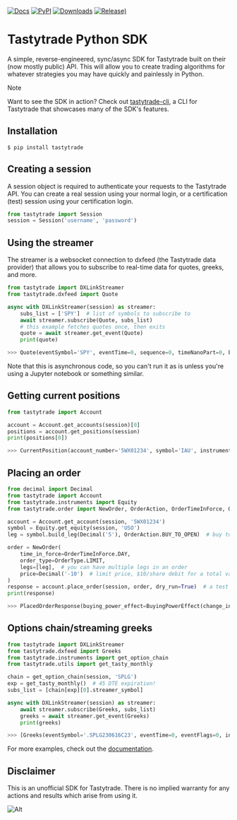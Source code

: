 [![Docs](https://readthedocs.org/projects/tastyworks-api/badge/?version=latest)](https://tastyworks-api.readthedocs.io/en/latest/?badge=latest)
[![PyPI](https://img.shields.io/pypi/v/tastytrade)](https://pypi.org/project/tastytrade)
[![Downloads](https://static.pepy.tech/badge/tastytrade)](https://pepy.tech/project/tastytrade)
[![Release)](https://img.shields.io/github/v/release/tastyware/tastytrade?label=release%20notes)](https://github.com/tastyware/tastytrade/releases/latest)

# Tastytrade Python SDK

A simple, reverse-engineered, sync/async SDK for Tastytrade built on their (now mostly public) API. This will allow you to create trading algorithms for whatever strategies you may have quickly and painlessly in Python.

> [!NOTE]
> Want to see the SDK in action? Check out [tastytrade-cli](https://github.com/tastyware/tastytrade-cli), a CLI for Tastytrade that showcases many of the SDK's features.

## Installation

```console
$ pip install tastytrade
```   

## Creating a session

A session object is required to authenticate your requests to the Tastytrade API.
You can create a real session using your normal login, or a certification (test) session using your certification login.

```python
from tastytrade import Session
session = Session('username', 'password')
```

## Using the streamer

The streamer is a websocket connection to dxfeed (the Tastytrade data provider) that allows you to subscribe to real-time data for quotes, greeks, and more.

```python
from tastytrade import DXLinkStreamer
from tastytrade.dxfeed import Quote

async with DXLinkStreamer(session) as streamer:
    subs_list = ['SPY']  # list of symbols to subscribe to
    await streamer.subscribe(Quote, subs_list)
    # this example fetches quotes once, then exits
    quote = await streamer.get_event(Quote)
    print(quote)
```

```python
>>> Quote(eventSymbol='SPY', eventTime=0, sequence=0, timeNanoPart=0, bidTime=0, bidExchangeCode='Q', bidPrice=411.58, bidSize=400.0, askTime=0, askExchangeCode='Q', askPrice=411.6, askSize=1313.0)
```

Note that this is asynchronous code, so you can't run it as is unless you're using a Jupyter notebook or something similar.

## Getting current positions

```python
from tastytrade import Account

account = Account.get_accounts(session)[0]
positions = account.get_positions(session)
print(positions[0])
```

```python
>>> CurrentPosition(account_number='5WX01234', symbol='IAU', instrument_type=<InstrumentType.EQUITY: 'Equity'>, underlying_symbol='IAU', quantity=Decimal('20'), quantity_direction='Long', close_price=Decimal('37.09'), average_open_price=Decimal('37.51'), average_yearly_market_close_price=Decimal('37.51'), average_daily_market_close_price=Decimal('37.51'), multiplier=1, cost_effect='Credit', is_suppressed=False, is_frozen=False, realized_day_gain=Decimal('7.888'), realized_day_gain_effect='Credit', realized_day_gain_date=datetime.date(2023, 5, 19), realized_today=Decimal('0.512'), realized_today_effect='Debit', realized_today_date=datetime.date(2023, 5, 19), created_at=datetime.datetime(2023, 3, 31, 14, 38, 32, 58000, tzinfo=datetime.timezone.utc), updated_at=datetime.datetime(2023, 5, 19, 16, 56, 51, 920000, tzinfo=datetime.timezone.utc), mark=None, mark_price=None, restricted_quantity=Decimal('0'), expires_at=None, fixing_price=None, deliverable_type=None)
```

## Placing an order

```python
from decimal import Decimal
from tastytrade import Account
from tastytrade.instruments import Equity
from tastytrade.order import NewOrder, OrderAction, OrderTimeInForce, OrderType

account = Account.get_account(session, '5WX01234')
symbol = Equity.get_equity(session, 'USO')
leg = symbol.build_leg(Decimal('5'), OrderAction.BUY_TO_OPEN)  # buy to open 5 shares

order = NewOrder(
    time_in_force=OrderTimeInForce.DAY,
    order_type=OrderType.LIMIT,
    legs=[leg],  # you can have multiple legs in an order
    price=Decimal('-10')  # limit price, $10/share debit for a total value of $50
)
response = account.place_order(session, order, dry_run=True)  # a test order
print(response)
```

```python
>>> PlacedOrderResponse(buying_power_effect=BuyingPowerEffect(change_in_margin_requirement=Decimal('125.0'), change_in_margin_requirement_effect=<PriceEffect.DEBIT: 'Debit'>, change_in_buying_power=Decimal('125.004'), change_in_buying_power_effect=<PriceEffect.DEBIT: 'Debit'>, current_buying_power=Decimal('1000.0'), current_buying_power_effect=<PriceEffect.CREDIT: 'Credit'>, new_buying_power=Decimal('874.996'), new_buying_power_effect=<PriceEffect.CREDIT: 'Credit'>, isolated_order_margin_requirement=Decimal('125.0'), isolated_order_margin_requirement_effect=<PriceEffect.DEBIT: 'Debit'>, is_spread=False, impact=Decimal('125.004'), effect=<PriceEffect.DEBIT: 'Debit'>), fee_calculation=FeeCalculation(regulatory_fees=Decimal('0.0'), regulatory_fees_effect=<PriceEffect.NONE: 'None'>, clearing_fees=Decimal('0.004'), clearing_fees_effect=<PriceEffect.DEBIT: 'Debit'>, commission=Decimal('0.0'), commission_effect=<PriceEffect.NONE: 'None'>, proprietary_index_option_fees=Decimal('0.0'), proprietary_index_option_fees_effect=<PriceEffect.NONE: 'None'>, total_fees=Decimal('0.004'), total_fees_effect=<PriceEffect.DEBIT: 'Debit'>), order=PlacedOrder(account_number='5WV69754', time_in_force=<OrderTimeInForce.DAY: 'Day'>, order_type=<OrderType.LIMIT: 'Limit'>, size='5', underlying_symbol='USO', underlying_instrument_type=<InstrumentType.EQUITY: 'Equity'>, status=<OrderStatus.RECEIVED: 'Received'>, cancellable=True, editable=True, edited=False, updated_at=datetime.datetime(1970, 1, 1, 0, 0, tzinfo=datetime.timezone.utc), legs=[Leg(instrument_type=<InstrumentType.EQUITY: 'Equity'>, symbol='USO', action=<OrderAction.BUY_TO_OPEN: 'Buy to Open'>, quantity=Decimal('5'), remaining_quantity=Decimal('5'), fills=[])], id=None, price=Decimal('50.0'), price_effect=<PriceEffect.DEBIT: 'Debit'>, gtc_date=None, value=None, value_effect=None, stop_trigger=None, contingent_status=None, confirmation_status=None, cancelled_at=None, cancel_user_id=None, cancel_username=None, replacing_order_id=None, replaces_order_id=None, in_flight_at=None, live_at=None, received_at=None, reject_reason=None, user_id=None, username=None, terminal_at=None, complex_order_id=None, complex_order_tag=None, preflight_id=None, order_rule=None), complex_order=None, warnings=[Message(code='tif_next_valid_sesssion', message='Your order will begin working during next valid session.', preflight_id=None)], errors=None)
```

## Options chain/streaming greeks

```python
from tastytrade import DXLinkStreamer
from tastytrade.dxfeed import Greeks
from tastytrade.instruments import get_option_chain
from tastytrade.utils import get_tasty_monthly

chain = get_option_chain(session, 'SPLG')
exp = get_tasty_monthly()  # 45 DTE expiration!
subs_list = [chain[exp][0].streamer_symbol]

async with DXLinkStreamer(session) as streamer:
    await streamer.subscribe(Greeks, subs_list)
    greeks = await streamer.get_event(Greeks)
    print(greeks)
```

```python
>>> [Greeks(eventSymbol='.SPLG230616C23', eventTime=0, eventFlags=0, index=7235129486797176832, time=1684559855338, sequence=0, price=26.3380972233688, volatility=0.396983376650804, delta=0.999999999996191, gamma=4.81989763184255e-12, theta=-2.5212017514875e-12, rho=0.01834504287973133, vega=3.7003015672215e-12)]
```

For more examples, check out the [documentation](https://tastyworks-api.readthedocs.io/en/latest/).

## Disclaimer

This is an unofficial SDK for Tastytrade. There is no implied warranty for any actions and results which arise from using it.

![Alt](https://repobeats.axiom.co/api/embed/292b0cb5dd25a26e9abc6e5f8d8e180461d9faf8.svg "Repobeats analytics image")
